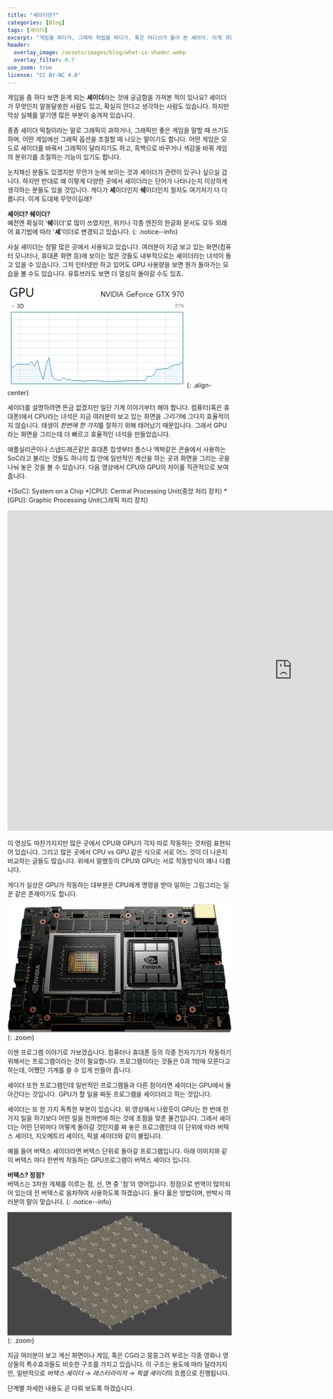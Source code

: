 ```yaml
---
title: "셰이더란?"
categories: [Blog]
tags: [셰이더]
excerpt: "게임을 하다가, 그래픽 작업을 하다가, 혹은 어디선가 들어 본 셰이더. 이게 과연 무엇을 하는 것일까요?"
header:
  overlay_image: /assets/images/blog/what-is-shader.webp
  overlay_filter: 0.7
use_zoom: true
license: "CC BY-NC 4.0"
---
```

게임을 좀 하다 보면 듣게 되는 **셰이더**라는 것에 궁금함을 가져본 적이 있나요? 셰이더가 무엇인지 알쏭달쏭한 사람도 있고, 확실히 안다고 생각하는 사람도 있습니다. 하지만 막상 실체를 알기엔 많은 부분이 숨겨져 있습니다.

종종 셰이더 떡칠이라는 말로 그래픽이 과하거나, 그래픽만 좋은 게임을 말할 때 쓰기도 하며, 어떤 게임에선 그래픽 옵션을 조절할 때 나오는 말이기도 합니다. 어떤 게임은 모드로 셰이더를 바꿔서 그래픽이 달라지기도 하고, 흑백으로 바꾸거나 색감을 바꿔 게임의 분위기를 조절하는 기능이 있기도 합니다.

눈치채신 분들도 있겠지만 무언가 눈에 보이는 것과 셰이더가 관련이 있구나 싶으실 겁니다. 하지만 반대로 왜 이렇게 다양한 곳에서 셰이더라는 단어가 나타나는지 이상하게 생각하는 분들도 있을 것입니다. 게다가 **셰**이더인지 **쉐**이더인지 철자도 여기저기 다 다릅니다. 이게 도대체 무엇이길래?

**<i class="fa-solid fa-circle-info"></i> 셰이더? 쉐이더?**<br/>예전엔 확실히 '**쉐**이더'로 많이 쓰였지만, 위키나 각종 엔진의 한글화 문서도 모두 외래어 표기법에 따라 '**셰**'이더로 변경되고 있습니다.
{: .notice--info}

사실 셰이더는 정말 많은 곳에서 사용되고 있습니다. 여러분이 지금 보고 있는 화면(컴퓨터 모니터나, 휴대폰 화면 등)에 보이는 많은 것들도 내부적으로는 셰이더라는 녀석이 돌고 있을 수 있습니다. 그저 인터넷만 하고 있어도 GPU 사용량을 보면 뭔가 돌아가는 모습을 볼 수도 있습니다. 유튜브라도 보면 더 열심히 돌아갈 수도 있죠.

![](/assets/images/blog/what-is-shader-use-gpu.webp){: .align-center}

셰이더를 설명하려면 뜬금 없겠지만 일단 기계 이야기부터 해야 합니다. 컴퓨터(혹은 휴대폰)에서 CPU라는 녀석은 지금 여러분이 보고 있는 화면을 *그리기*에 그다지 효율적이지 않습니다. 태생이 *한번에 한 가지*를 잘하기 위해 태어났기 때문입니다. 그래서 GPU라는 화면을 그리는데 더 빠르고 효율적인 녀석을 만들었습니다.

애플실리콘이나 스냅드래곤같은 휴대폰 칩셋부터 플스나 엑박같은 콘솔에서 사용하는 SoC라고 불리는 것들도 하나의 칩 안에 일반적인 계산을 하는 곳과 화면을 그리는 곳을 나눠 놓은 것을 볼 수 있습니다. 다음 영상에서 CPU와 GPU의 차이를 직관적으로 보여줍니다.

*[SoC]: System on a Chip
*[CPU]: Central Processing Unit(중앙 처리 장치)
*[GPU]: Graphic Processing Unit(그래픽 처리 장치)

<iframe width="1280" height="720" src="https://www.youtube.com/embed/-P28LKWTzrI" title="Mythbusters Demo GPU versus CPU" frameborder="0" allow="accelerometer; autoplay; clipboard-write; encrypted-media; gyroscope; picture-in-picture" allowfullscreen> </iframe>

이 영상도 마찬가지지만 많은 곳에서 CPU와 GPU가 각자 따로 작동하는 것처럼 표현되어 있습니다. 그리고 많은 곳에서 CPU vs GPU 같은 식으로 서로 어느 것이 더 나은지 비교하는 글들도 많습니다. 위에서 말했듯이 CPU와 GPU는 서로 작동방식이 꽤나 다릅니다.

게다가 실상은 GPU가 작동하는 대부분은 CPU에게 명령을 받아 일하는 그림그리는 일꾼 같은 존재이기도 합니다.

![](/assets/images/blog/what-is-shader-cpu-gpu.webp){: .zoom}

이젠 프로그램 이야기로 가보겠습니다. 컴퓨터나 휴대폰 등의 각종 전자기기가 작동하기 위해서는 프로그램이라는 것이 필요합니다. 프로그램이라는 것들은 0과 1밖에 모른다고 하는데, 어쨌던 기계를 쓸 수 있게 만들어 줍니다.

셰이더 또한 프로그램인데 일반적인 프로그램들과 다른 점이라면 셰이더는 GPU에서 돌아간다는 것입니다. GPU가 할 일을 짜둔 프로그램을 셰이더라고 하는 것입니다.

셰이더는 또 한 가지 독특한 부분이 있습니다. 위 영상에서 나왔듯이 GPU는 한 번에 한 가지 일을 하기보다 어떤 일을 한꺼번에 하는 것에 초점을 맞춘 물건입니다. 그래서 셰이더는 어떤 단위마다 어떻게 돌아갈 것인지를 짜 놓은 프로그램인데 이 단위에 따라 버텍스 셰이더, 지오메트리 셰이더, 픽셀 셰이더와 같이 불립니다.

예를 들어 버텍스 셰이더라면 버텍스 단위로 돌아갈 프로그램입니다. 아래 이미지와 같이 버텍스 마다 한번씩 작동하는 GPU프로그램이 버텍스 셰이더 입니다.

**<i class="fa-solid fa-circle-info"></i> 버텍스? 정점?**<br/>버텍스는 3차원 개체를 이루는 점, 선, 면 중 '점'의 영어입니다. 정점으로 번역이 많이되어 있는데 전 버텍스로 음차하여 사용하도록 하겠습니다. 둘다 옳은 방법이며, 반박시 여러분의 말이 맞습니다.
{: .notice--info}

![](/assets/images/blog/what-is-shader-vertex-count.webp){: .zoom}

지금 여러분이 보고 계신 화면이나 게임, 혹은 CG라고 뭉뚱그려 부르는 각종 영화나 영상들의 특수효과들도 비슷한 구조를 가지고 있습니다. 이 구조는 용도에 따라 달라지지만, 일반적으로 *버텍스 셰이더 → 레스터라이저 → 픽셀 셰이더*의 흐름으로 진행됩니다.

단계별 자세한 내용도 곧 다뤄 보도록 하겠습니다.
